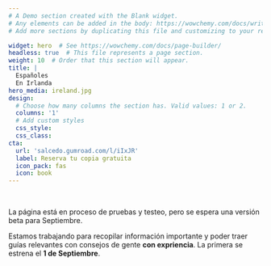 ```yaml
---
# A Demo section created with the Blank widget.
# Any elements can be added in the body: https://wowchemy.com/docs/writing-markdown-latex/
# Add more sections by duplicating this file and customizing to your requirements.

widget: hero  # See https://wowchemy.com/docs/page-builder/
headless: true  # This file represents a page section.
weight: 10  # Order that this section will appear.
title: |
  Españoles  
  En Irlanda
hero_media: ireland.jpg
design:
  # Choose how many columns the section has. Valid values: 1 or 2.
  columns: '1'
  # Add custom styles
  css_style:
  css_class:
cta:
  url: 'salcedo.gumroad.com/l/iIxJR'
  label: Reserva tu copia gratuita
  icon_pack: fas
  icon: book
---
```


<br>

La página está en proceso de pruebas y testeo, pero se espera una versión beta para Septiembre.

Estamos trabajando para recopilar información importante y poder traer guías relevantes con consejos de gente **con expriencia**. La primera se estrena el **1 de Septiembre**.